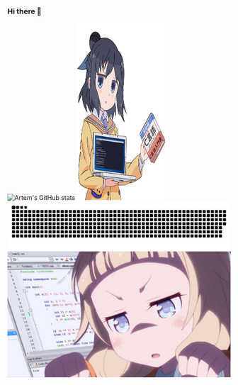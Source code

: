 ### Hi there 👋
![Artem's GitHub stats](https://github-readme-stats.vercel.app/api?username=artem-mamczekno&show_icons=true&theme=gruvbox) <img src="1.png" width="200" height="400"> 
![Snake Commits](https://raw.githubusercontent.com/KntMods/KntMods/output/github-contribution-grid-snake-dark.svg)
<img src="2.jpg">
